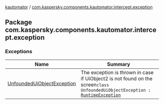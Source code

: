 [kautomator](../index.md) / [com.kaspersky.components.kautomator.intercept.exception](./index.md)

## Package com.kaspersky.components.kautomator.intercept.exception

### Exceptions

| Name | Summary |
|---|---|
| [UnfoundedUiObjectException](-unfounded-ui-object-exception/index.md) | The exception is thrown in case if UiObject2 is not found on the screen`class UnfoundedUiObjectException : `[`RuntimeException`](https://kotlinlang.org/api/latest/jvm/stdlib/kotlin/-runtime-exception/index.html) |
